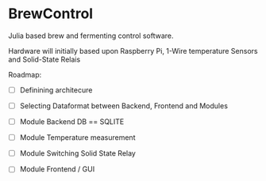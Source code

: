 # BrewControl
Julia based brew and fermenting control software. 

Hardware will initially based upon Raspberry Pi, 1-Wire temperature Sensors and Solid-State Relais


Roadmap:

- [ ] Definining architecure
- [ ] Selecting Dataformat between Backend, Frontend and Modules
- [ ] Module Backend DB == SQLITE
- [ ] Module Temperature measurement
- [ ] Module Switching Solid State Relay
- [ ] Module Frontend / GUI
  


